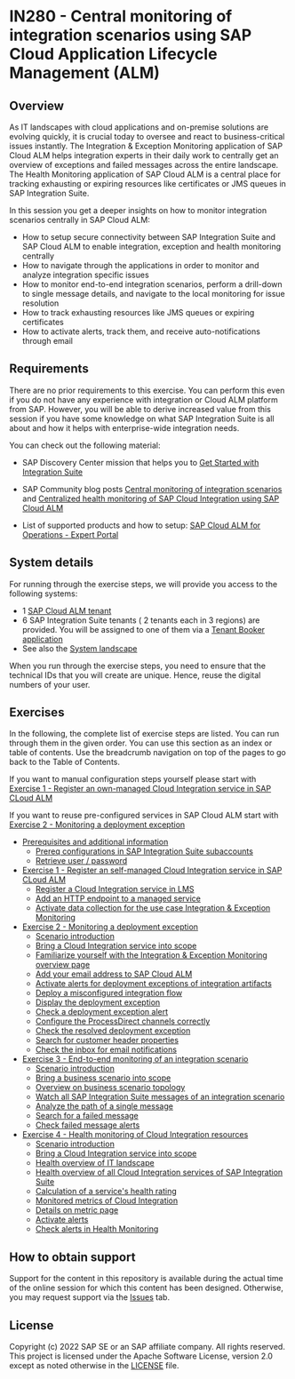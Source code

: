 # IN280 - Central monitoring of integration scenarios using SAP Cloud Application Lifecycle Management (ALM)

## Overview

As IT landscapes with cloud applications and on-premise solutions are evolving quickly, it is crucial today to oversee and react to business-critical issues instantly. 
The Integration & Exception Monitoring application of SAP Cloud ALM helps integration experts in their daily work to centrally get an overview of exceptions and failed messages across the entire landscape. 
The Health Monitoring application of SAP Cloud ALM is a central place for tracking exhausting or expiring resources like certificates or JMS queues in SAP Integration Suite.

In this session you get a deeper insights on how to monitor integration scenarios centrally in SAP Cloud ALM:

- How to setup secure connectivity between SAP Integration Suite and SAP Cloud ALM to enable integration, exception and health monitoring  centrally
- How to navigate through the applications in order to monitor and analyze integration specific issues
- How to monitor end-to-end integration scenarios, perform a drill-down to single message details, and navigate to the local monitoring for issue resolution
- How to track exhausting resources like JMS queues or expiring certificates
- How to activate alerts, track them, and receive auto-notifications through email

## Requirements

There are no prior requirements to this exercise. You can perform this even if you do not have any experience with integration or Cloud ALM platform from SAP. However, you will be able to derive increased value from this session if you have some knowledge on what SAP Integration Suite is all about and how it helps with enterprise-wide integration needs.

You can check out the following material:

- SAP Discovery Center mission that helps you to [Get Started with Integration Suite](https://discovery-center.cloud.sap/protected/index.html#/missiondetail/3258/3327)

- SAP Community blog posts [Central monitoring of integration scenarios](https://blogs.sap.com/2021/12/21/central-monitoring-of-integration-scenarios-using-sap-cloud-alm/) and [Centralized health monitoring of SAP Cloud Integration using SAP Cloud ALM](https://blogs.sap.com/2022/02/07/centralized-health-monitoring-of-sap-cloud-integration-using-sap-cloud-alm/)

- List of supported products and how to setup: [SAP Cloud ALM for Operations - Expert Portal](https://support.sap.com/en/alm/sap-cloud-alm/operations/expert-portal.html)

## System details

For running through the exercise steps, we will provide you access to the following systems:

- 1 [SAP Cloud ALM tenant](https://teched22-cloudalm-003.eu10.alm.cloud.sap/launchpad#Shell-home)
- 6 SAP Integration Suite tenants ( 2 tenants each in 3 regions) are provided. You will be assigned to one of them via a [Tenant Booker application](/exercises/ex0/ex02/)
- See also the [System landscape](/exercises/ex0/)

When you run through the exercise steps, you need to ensure that the technical IDs that you will create are unique. Hence, reuse the digital numbers of your user.

## Exercises

In the following, the complete list of exercise steps are listed. You can run through them in the given order. You can use this section as an index or table of contents. Use the breadcrumb navigation on top of the pages to go back to the Table of Contents.

If you want to manual configuration steps yourself please start with [Exercise 1 - Register an own-managed Cloud Integration service in SAP CLoud ALM](/exercises/ex1/README.md)

If you want to reuse pre-configured services in SAP Cloud ALM start with [Exercise 2 - Monitoring a deployment exception](/exercises/ex2/README.md)

- [Prerequisites and additional information](/exercises/ex0/)
    - [Prereq configurations in SAP Integration Suite subaccounts](/exercises/ex0/ex01/)
    - [Retrieve user / password](/exercises/ex0/ex02/)
- [Exercise 1 - Register an self-managed Cloud Integration service in SAP CLoud ALM](/exercises/ex1/README.md)
    - [Register a Cloud Integration service in LMS](/exercises/ex1/ex11/)
    - [Add an HTTP endpoint to a managed service](/exercises/ex1/ex12/)
    - [Activate data collection for the use case Integration & Exception Monitoring](/exercises/ex1/ex13/)
- [Exercise 2 - Monitoring a deployment exception](/exercises/ex2/README.md)
    - [Scenario introduction](/exercises/ex2/ex20/)
    - [Bring a Cloud Integration service into scope](/exercises/ex2/ex21/)
    - [Familiarize yourself with the Integration & Exception Monitoring overview page](/exercises/ex2/ex22/)    
    - [Add your email address to SAP Cloud ALM](/exercises/ex2/ex23/) 
    - [Activate alerts for deployment exceptions of integration artifacts](/exercises/ex2/ex24/)
    - [Deploy a misconfigured integration flow](/exercises/ex2/ex25/)
    - [Display the deployment exception](/exercises/ex2/ex26/)
    - [Check a deployment exception alert](/exercises/ex2/ex27)
    - [Configure the ProcessDirect channels correctly](/exercises/ex2/ex28/)
    - [Check the resolved deployment exception](/exercises/ex2/ex29/)
    - [Search for customer header properties](/exercises/ex2/ex210/)
    - [Check the inbox for email notifications](/exercises/ex2/ex211/)
- [Exercise 3 - End-to-end monitoring of an integration scenario](/exercises/ex3/)
    - [Scenario introduction](/exercises/ex3/ex30/)
    - [Bring a business scenario into scope](/exercises/ex3/ex31)
    - [Overview on business scenario topology](/exercises/ex3/ex32)
    - [Watch all SAP Integration Suite messages of an integration scenario](/exercises/ex3/ex33/)
    - [Analyze the path of a single message](/exercises/ex3/ex34)
    - [Search for a failed message](/exercises/ex3/ex35)
    - [Check failed message alerts](/exercises/ex3/ex36)
- [Exercise 4 - Health monitoring of Cloud Integration resources](/exercises/ex4/readme.md)
    - [Scenario introduction](/exercises/ex4/ex40)
    - [Bring a Cloud Integration service into scope](/exercises/ex4/ex41)
    - [Health overview of IT landscape](/exercises/ex4/ex42)
    - [Health overview of all Cloud Integration services of SAP Integration Suite](/exercises/ex4/ex43)
    - [Calculation of a service's health rating](/exercises/ex4/ex44)
    - [Monitored metrics of Cloud Integration](/exercises/ex4/ex45)
    - [Details on metric page](/exercises/ex4/ex46/)
    - [Activate alerts](/exercises/ex4/ex47/)
    - [Check alerts in Health Monitoring](/exercises/ex4/ex48/)

## How to obtain support

Support for the content in this repository is available during the actual time of the online session for which this content has been designed. Otherwise, you may request support via the [Issues](../../issues) tab.

## License
Copyright (c) 2022 SAP SE or an SAP affiliate company. All rights reserved. This project is licensed under the Apache Software License, version 2.0 except as noted otherwise in the [LICENSE](LICENSES/Apache-2.0.txt) file.


<!--
Provide the exercise content here directly in README.md using [markdown](https://guides.github.com/features/mastering-markdown/) and linking to the specific exercise pages, below is an example.


- [Exercise 1 - First Exercise Description](exercises/ex1/)
    - [Exercise 1.1 - Exercise 1 Sub Exercise 1 Description](exercises/ex1#exercise-11-sub-exercise-1-description)
    - [Exercise 1.2 - Exercise 1 Sub Exercise 2 Description](exercises/ex1#exercise-12-sub-exercise-2-description)
- [Exercise 2 - Second Exercise Description](exercises/ex2/)
    - [Exercise 2.1 - Exercise 2 Sub Exercise 1 Description](exercises/ex2#exercise-21-sub-exercise-1-description)
    - [Exercise 2.2 - Exercise 2 Sub Exercise 2 Description](exercises/ex2#exercise-22-sub-exercise-2-description)



**OR** Link to the Tutorial Navigator for example...

Start the exercises [here](https://developers.sap.com/tutorials/abap-environment-trial-onboarding.html).

**IMPORTANT**

Your repo must contain the .reuse and LICENSES folder and the License section below. DO NOT REMOVE the section or folders/files. Also, remove all unused template assets(images, folders, etc) from the exercises folder. 
-->
